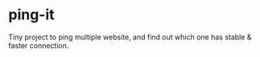 # ping-it
Tiny project to ping multiple website, and find out which one has stable &amp; faster connection.
